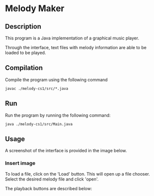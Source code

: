# Melody Maker

## Description
This program is a Java implementation of a graphical music player.

Through the interface, text files with melody information are able to be loaded to be played.

## Compilation
Compile the program using the following command

`
javac ./melody-cs1/src/*.java
`

## Run
Run the program by running the following command:

`
java ./melody-cs1/src/Main.java
`

## Usage
A screenshot of the interface is provided in the image below.

### Insert image

To load a file, click on the 'Load' button. This will open up a file chooser. Select the desired melody file and click 'open'.

The playback buttons are described below:


